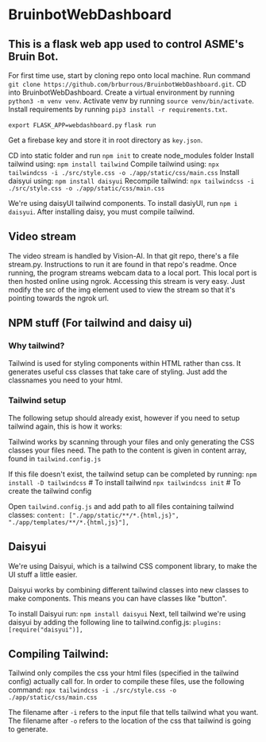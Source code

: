 # BruinbotWebDashboard

## This is a flask web app used to control ASME's Bruin Bot. 

For first time use, start by cloning repo onto local machine. Run command `git clone https://github.com/brburrous/BruinbotWebDashboard.git`. 
CD into BruinbotWebDashboard. Create a virtual environment by running `python3 -m venv venv`. Activate venv by running `source venv/bin/activate`. Install requirements by running `pip3 install -r requirements.txt`. 

`export FLASK_APP=webdashboard.py`
`flask run`

Get a firebase key and store it in root directory as `key.json`. 

CD into static folder and run `npm init` to create node_modules folder
Install tailwind using: `npm install tailwind`
Compile tailwind using: `npx tailwindcss -i ./src/style.css -o ./app/static/css/main.css`
Install daisyui using: `npm install daisyui`
Recompile tailwind: `npx tailwindcss -i ./src/style.css -o ./app/static/css/main.css` 

We're using daisyUI tailwind components. To install dasiyUI, run `npm i daisyui`. After installing daisy, you must compile tailwind. 

## Video stream
The video stream is handled by Vision-AI. In that git repo, there's a file stream.py. Instructions to run it are found in that repo's readme. Once running, the program streams webcam data to a local port. This local port is then hosted online using ngrok. Accessing this stream is very easy. Just modify the src of the img element used to view the stream so that it's pointing towards the ngrok url. 



## NPM stuff (For tailwind and daisy ui)
### Why tailwind?
Tailwind is used for styling components within HTML rather than css. It generates useful css classes that 
take care of styling. Just add the classnames you need to your html. 

### Tailwind setup
The following setup should already exist, however if you need to setup tailwind again, this is how it works:

Tailwind works by scanning through your files and only generating the CSS classes your files need. 
The path to the content is given in content array, found in `tailwind.config.js`

If this file doesn't exist, the tailwind setup can be completed by running:
`npm install -D tailwindcss` # To install tailwind
`npx tailwindcss init` # To create the tailwind config

Open `tailwind.config.js` and add path to all files containing tailwind classes:
    `content: ["./app/static/**/*.{html,js}", "./app/templates/**/*.{html,js}"],`

## Daisyui

We're using Daisyui, which is a tailwind CSS component library, to make the UI stuff a little easier. 

Daisyui works by combining different tailwind classes into new classes to make components. This means you can have classes like "button". 

To install Daisyui run: `npm install daisyui`
Next, tell tailwind we're using daisyui by adding the following line to tailwind.config.js: `plugins: [require("daisyui")],`

## Compiling Tailwind:

Tailwind only compiles the css your html files (specified in the tailwind config) actually call for. 
In order to compile these files, use the following command: `npx tailwindcss -i ./src/style.css -o ./app/static/css/main.css`

The filename after `-i` refers to the input file that tells tailwind what you want. The filename after `-o` refers to the location of
the css that tailwind is going to generate. 


